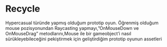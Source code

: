 # Recycle
Hypercasual türünde yapmış olduğum prototip oyun.
Öğrenmiş olduğum mouse pozisyonundan Raycasting yapmayı,”OnMouseDown ve OnMouseDrag” metodlarını,Mouse ile bir gameobject’i nasıl  sürükleyebileceğini pekiştirmek için geliştirdiğim prototip oyunun assetleri

